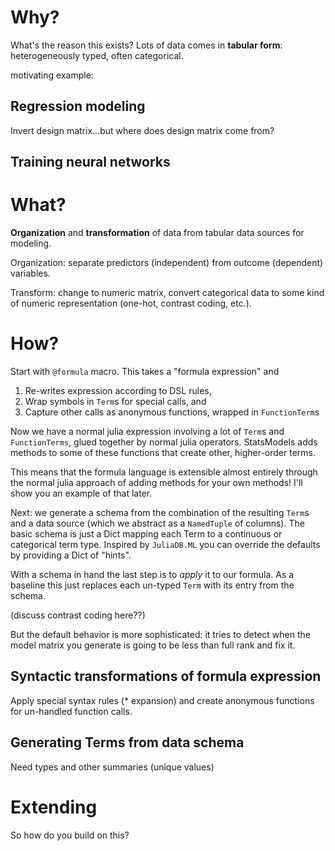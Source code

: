 # Why?

What's the reason this exists? Lots of data comes in **tabular form**:
heterogeneously typed, often categorical.

motivating example:

## Regression modeling

Invert design matrix...but where does design matrix come from?

## Training neural networks

# What?

**Organization** and **transformation** of data from tabular data sources for
modeling.

Organization: separate predictors (independent) from outcome (dependent)
variables.

Transform: change to numeric matrix, convert categorical data to some kind of
numeric representation (one-hot, contrast coding, etc.).

# How?

Start with `@formula` macro.  This takes a "formula expression" and

1. Re-writes expression according to DSL rules,
2. Wrap symbols in `Term`s for special calls, and
3. Capture other calls as anonymous functions, wrapped in `FunctionTerm`s

Now we have a normal julia expression involving a lot of `Term`s and
`FunctionTerms`, glued together by normal julia operators.  StatsModels adds
methods to some of these functions that create other, higher-order terms.  

This means that the formula language is extensible almost entirely through the
normal julia approach of adding methods for your own methods!  I'll show you an
example of that later.

Next: we generate a schema from the combination of the resulting `Term`s and a
data source (which we abstract as a `NamedTuple` of columns).  The basic schema
is just a Dict mapping each Term to a continuous or categorical term type.
Inspired by `JuliaDB.ML` you can override the defaults by providing a Dict of
"hints".

With a schema in hand the last step is to _apply_ it to our formula.  As a
baseline this just replaces each un-typed `Term` with its entry from the
schema.

(discuss contrast coding here??)

But the default behavior is more sophisticated: it tries to detect when
the model matrix you generate is going to be less than full rank and fix it.



## Syntactic transformations of formula expression

Apply special syntax rules (* expansion) and create anonymous functions for
un-handled function calls.

## Generating **Term**s from data schema

Need types and other summaries (unique values)

# Extending

So how do you build on this?  
